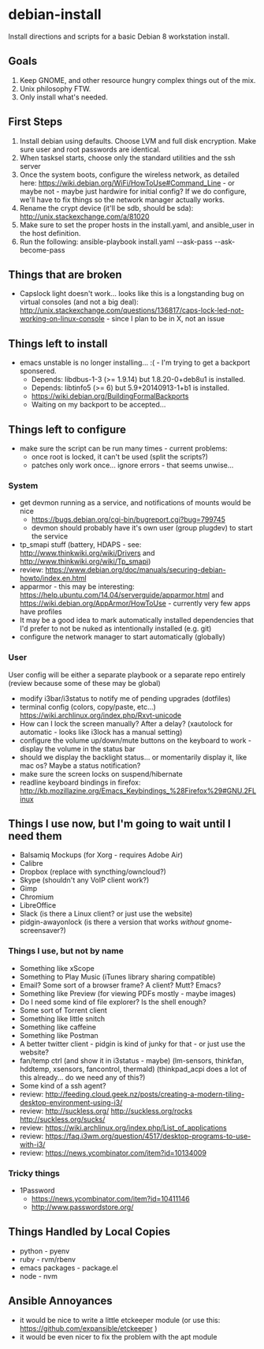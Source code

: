 debian-install
==============

Install directions and scripts for a basic Debian 8 workstation install.

Goals
-----

1. Keep GNOME, and other resource hungry complex things out of the mix.
2. Unix philosophy FTW.
3. Only install what's needed.

First Steps
-----------

1. Install debian using defaults. Choose LVM and full disk encryption. Make sure user and root passwords are identical.
2. When tasksel starts, choose only the standard utilities and the ssh server
3. Once the system boots, configure the wireless network, as detailed here: https://wiki.debian.org/WiFi/HowToUse#Command_Line - or maybe not - maybe just hardwire for initial config? If we do configure, we'll have to fix things so the network manager actually works.
4. Rename the crypt device (it'll be sdb, should be sda): http://unix.stackexchange.com/a/81020
5. Make sure to set the proper hosts in the install.yaml, and ansible_user in the host definition.
6. Run the following: ansible-playbook install.yaml --ask-pass --ask-become-pass

Things that are broken
----------------------

* Capslock light doesn't work... looks like this is a longstanding bug on virtual consoles (and not a big deal): http://unix.stackexchange.com/questions/136817/caps-lock-led-not-working-on-linux-console - since I plan to be in X, not an issue

Things left to install
----------------------

* emacs unstable is no longer installing... :( - I'm trying to get a backport sponsered.
  * Depends: libdbus-1-3 (>= 1.9.14) but 1.8.20-0+deb8u1 is installed.
  * Depends: libtinfo5 (>= 6) but 5.9+20140913-1+b1 is installed.
  * https://wiki.debian.org/BuildingFormalBackports
  * Waiting on my backport to be accepted...

Things left to configure
------------------------

* make sure the script can be run many times - current problems:
  * once root is locked, it can't be used (split the scripts?)
  * patches only work once... ignore errors - that seems unwise...

### System

* get devmon running as a service, and notifications of mounts would be nice
  * https://bugs.debian.org/cgi-bin/bugreport.cgi?bug=799745
  * devmon should probably have it's own user (group plugdev) to start the service
* tp_smapi stuff (battery, HDAPS - see: http://www.thinkwiki.org/wiki/Drivers and http://www.thinkwiki.org/wiki/Tp_smapi)
* review: https://www.debian.org/doc/manuals/securing-debian-howto/index.en.html
* apparmor - this may be interesting: https://help.ubuntu.com/14.04/serverguide/apparmor.html and https://wiki.debian.org/AppArmor/HowToUse - currently very few apps have profiles
* It may be a good idea to mark automatically installed dependencies that I'd prefer to not be nuked as intentionally installed (e.g. git)
* configure the network manager to start automatically (globally)

### User

User config will be either a separate playbook or a separate repo entirely (review because some of these may be global)

* modify i3bar/i3status to notify me of pending upgrades (dotfiles)
* terminal config (colors, copy/paste, etc...) https://wiki.archlinux.org/index.php/Rxvt-unicode
* How can I lock the screen manually? After a delay? (xautolock for automatic - looks like i3lock has a manual setting)
* configure the volume up/down/mute buttons on the keyboard to work - display the volume in the status bar
* should we display the backlight status... or momentarily display it, like mac os? Maybe a status notification?
* make sure the screen locks on suspend/hibernate
* readline keyboard bindings in firefox: http://kb.mozillazine.org/Emacs_Keybindings_%28Firefox%29#GNU.2FLinux

Things I use now, but I'm going to wait until I need them
---------------------------------------------------------

* Balsamiq Mockups (for Xorg - requires Adobe Air)
* Calibre
* Dropbox (replace with syncthing/owncloud?)
* Skype (shouldn't any VoIP client work?)
* Gimp
* Chromium
* LibreOffice
* Slack (is there a Linux client? or just use the website)
* pidgin-awayonlock (is there a version that works *without* gnome-screensaver?)

### Things I use, but not by name

* Something like xScope
* Something to Play Music (iTunes library sharing compatible)
* Email? Some sort of a browser frame? A client? Mutt? Emacs?
* Something like Preview (for viewing PDFs mostly - maybe images)
* Do I need some kind of file explorer? Is the shell enough?
* Some sort of Torrent client
* Something like little snitch
* Something like caffeine
* Something like Postman
* A better twitter client - pidgin is kind of junky for that - or just use the website?
* fan/temp ctrl (and show it in i3status - maybe) (lm-sensors, thinkfan, hddtemp, xsensors, fancontrol, thermald) (thinkpad_acpi does a lot of this already... do we need any of this?)
* Some kind of a ssh agent?
* review: http://feeding.cloud.geek.nz/posts/creating-a-modern-tiling-desktop-environment-using-i3/
* review: http://suckless.org/ http://suckless.org/rocks http://suckless.org/sucks/
* review: https://wiki.archlinux.org/index.php/List_of_applications
* review: https://faq.i3wm.org/question/4517/desktop-programs-to-use-with-i3/
* review: https://news.ycombinator.com/item?id=10134009

### Tricky things

* 1Password
  * https://news.ycombinator.com/item?id=10411146
  * http://www.passwordstore.org/

Things Handled by Local Copies
------------------------------

* python - pyenv
* ruby - rvm/rbenv
* emacs packages - package.el
* node - nvm

Ansible Annoyances
------------------

* it would be nice to write a little etckeeper module (or use this: https://github.com/expansible/etckeeper )
* it would be even nicer to fix the problem with the apt module
